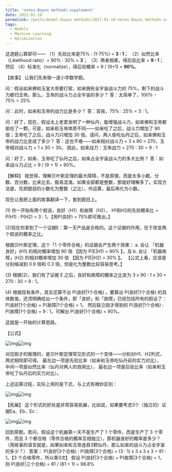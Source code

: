 ```yaml
---
title: 'notes-Bayes methods-supplement'
date: 2021-01-10
permalink: /posts/model-bayes methods/2021-01-10-notes-Bayes methods-supplement1
tags:
  - Models
  - Machine Learning
  - Optimization
---
```










这道题心算即可——
（1）先验比率是75% : (1-75%) = **3 : 1**；
（2）似然比率（Likelihood ratio）= 90% : 30% = **3**；
（3）两者相乘，得后验比率 = **9 : 1**；然后
（4）标准化（normalize），得后验概率 = 9 / (9+1) = **90%**。

【故事】
让我们先来做一道小学数学题。

问：假设如来佛和玉皇大帝要打架，如来拥有全宇宙战斗力的 75%，剩下的战斗力都归玉帝。那么，玉帝的战斗力占全宇宙的多少？
答：太简单了，100% - 75% = 25%

问：此时，如来和玉帝的战力比是多少？
答：容易，75% : 25% = 3 : 1。

问：好了，现在，假设太上老君发明了一种仙丹，能增强战斗力，如来佛和玉帝都偷吃了一颗。可是，如来和玉帝体质不同——如来吃了之后，战斗力增加了 90 倍；玉帝吃了之后，战斗力只增加 30 倍。请问，两人偷吃仙丹之后，如来佛和玉帝的战力比变成了多少？
答：这也不难——如来相对战斗力 = 3 x 90 = 270，玉帝相对战斗力 = 1 x 30 = 30。
因此，如来战力：玉帝战力 = 270 : 30 = 9 : 1

问：好了，如来、玉帝吃了仙丹之后，如来占全宇宙战斗力的多大比例？
答：如来战斗力占比 = 9 / (9 + 1) = 90%。

【解释】
我觉得，理解贝叶斯定理的最大障碍，不是原理，而是太多小数、分数、百分数，比来比去、极易混淆。如果全部都是整数，那就好理解多了。实现方法是，先把题目的小数化为整数（之比），作运算，最后再化为小数。

现在让我把上面的故事翻译一下，套到题目上。

(1) 你一开始有两个假说，良好（H1）和故障（H2），
H1和H2的先验概率比 = P(H1) : P(H2) = 3 : 1。【用P(良好) = 75%即可推出。】

(2)现在你拿到了一个证据E：第一天产品是合格的。这个证据的作用，在于改变两个假说的概率之比。

根据贝叶斯定理，这个「1 个零件合格」的证据会产生两个效果：
a. 会让 「机器良好」(H1) 的相对概率增加 90 倍 【因为 P(E|H1) = 90% 】，及
b. 会让 「机器故障」(H2) 的相对概率增加 30 倍 【因为 P(E|H2) = 30% 】。
【公式上看，应该是分别缩减到 0.9 倍和 0.3 倍，但是化为整数比较容易思考。】

(3) 根据(2)，我们有了证据 E 之后，良好和故障的概率之比变为 3 x 90 : 1 x 30 = 270 : 30 = 9 : 1。

(4) 根据现有条件，其实还算不出 P(良好|1个合格) 。要算出 P(良好|1个合格) 的具体数值，还须明确给出一个条件，即「良好」和「故障」已经包括所有的假设了：
P(良好|1个合格) + P(故障|1个合格) = 1。
然后联立刚才得到的
P(良好|1个合格) : P(故障|1个合格) = 9 : 1，可解出
P(良好|1个合格) = 90%。

这就是一开始的计算思路。

【公式】

![img](https://pic3.zhimg.com/50/37dda8677ffce67e6e7262cf275ff6bf_hd.jpg?source=1940ef5c)![img](https://pic3.zhimg.com/80/37dda8677ffce67e6e7262cf275ff6bf_1440w.jpg?source=1940ef5c)


对应刚才的推理的，是贝叶斯定理常见形式的一个变体——分别对H1、H2列式，两式相除即可得。
最左边一项是先验比率（如来和玉帝吃仙丹前的实力对比），
中间一项是似然比率（仙丹对两人的效用比），
最右边一项是后验比率（如来和玉帝吃了仙丹后的实力对比）。



上述运算过程，实际上用的是下式，与上式有微妙区别：

![img](https://pic1.zhimg.com/50/f988abf073e648be0e9c2aad8e855352_hd.jpg?source=1940ef5c)![img](https://pic1.zhimg.com/80/f988abf073e648be0e9c2aad8e855352_1440w.jpg?source=1940ef5c)


【拓展】
这个形式的好处是非常容易拓展，比如说，如果要考虑3个（独立的）证据Ea、Eb、Ec：

![img](https://pic2.zhimg.com/50/82ad08575102860210355fecd18c12a8_hd.jpg?source=1940ef5c)![img](https://pic2.zhimg.com/80/82ad08575102860210355fecd18c12a8_1440w.jpg?source=1940ef5c)


回到原题。若问，假设这个机器第一天不是生产了 1 个零件，而是生产了 3 个零件，而且 3 个都合格（零件合格的概率互相独立），那机器良好的概率是多少？
（用故事的语言就是，如果如来和玉帝连吞3颗仙丹，那么如来的战斗力占全宇宙的多少？）
答案：
P(良好|3个合格) : P(故障|3个合格) = (3 : 1) x 3 x 3 x 3 = 81 : 1。【3 个合格零件，所以乘3次】
假设 P(良好|3个合格) + P(故障|3个合格) = 1，则
P(良好|三个合格) = 81 / (81 + 1) = 98.8%

